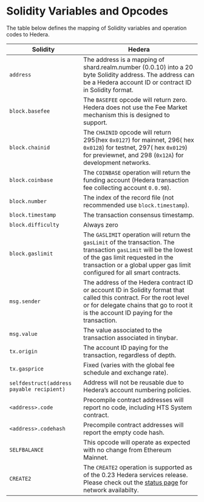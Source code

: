 # Solidity Variables and Opcodes

The table below defines the mapping of Solidity variables and operation codes to Hedera.

| Solidity                                  | Hedera                                                                                                                                                                                                                              |
| ----------------------------------------- | ----------------------------------------------------------------------------------------------------------------------------------------------------------------------------------------------------------------------------------- |
| `address`                                 | The address is a mapping of shard.realm.number (0.0.10) into a 20 byte Solidity address. The address can be a Hedera account ID or contract ID in Solidity format.                                                                  |
| `block.basefee`                           | The `BASEFEE` opcode will return zero. Hedera does not use the Fee Market mechanism this is designed to support.                                                                                                                    |
| `block.chainid`                           | The `CHAINID` opcode will return 295(hex `0x0127`) for mainnet, 296( hex `0x0128`) for testnet, 297( hex `0x0129`) for previewnet, and 298 (`0x12A`) for development networks.                                                      |
| `block.coinbase`                          | The `COINBASE` operation will return the funding account (Hedera transaction fee collecting account `0.0.98`).                                                                                                                      |
| `block.number`                            | The index of the record file (not recommended use `block.timestamp`).                                                                                                                                                               |
| `block.timestamp`                         | The transaction consensus timestamp.                                                                                                                                                                                                |
| `block.difficulty`                        | Always zero                                                                                                                                                                                                                         |
| `block.gaslimit`                          | The `GASLIMIT` operation will return the `gasLimit` of the transaction. The transaction `gasLimit` will be the lowest of the gas limit requested in the transaction or a global upper gas limit configured for all smart contracts. |
| `msg.sender`                              | The address of the Hedera contract ID or account ID in Solidity format that called this contract.  For the root level or for delegate chains that go to root it is the account ID paying for the transaction.                       |
| `msg.value`                               | The value associated to the transaction associated in tinybar.                                                                                                                                                                      |
| `tx.origin`                               | The account ID paying for the transaction, regardless of depth.                                                                                                                                                                     |
| `tx.gasprice`                             | Fixed (varies with the global fee schedule and exchange rate).                                                                                                                                                                      |
| `selfdestruct(address payable recipient)` | Address will not be reusable due to Hedera’s account numbering policies.                                                                                                                                                            |
| `<address>.code`                          | Precompile contract addresses will report no code, including HTS System contract.                                                                                                                                                   |
| `<address>.codehash`                      | Precompile contract addresses will report the empty code hash.                                                                                                                                                                      |
| `SELFBALANCE`                             | This opcode will operate as expected with no change from Ethereum Mainnet.                                                                                                                                                          |
| `CREATE2`                                 | The `CREATE2` operation is supported as of the 0.23 Hedera services release. Please check out the [status page](https://status.hedera.com) for network availabilty.                                                                 |
